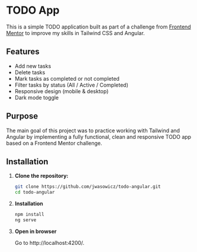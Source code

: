 # TODO App

This is a simple TODO application built as part of a challenge from [Frontend Mentor](https://www.frontendmentor.io/) to improve my skills in Tailwind CSS and Angular.

## Features

- Add new tasks
- Delete tasks
- Mark tasks as completed or not completed
- Filter tasks by status (All / Active / Completed)
- Responsive design (mobile & desktop)
- Dark mode toggle

## Purpose

The main goal of this project was to practice working with Tailwind and Angular by implementing a fully functional, clean and responsive TODO app based on a Frontend Mentor challenge.

## Installation

1. **Clone the repository:**

   ```bash
   git clone https://github.com/jwasowicz/todo-angular.git
   cd todo-angular
   ```

2. **Installation**

   ```bash
   npm install
   ng serve
   ```

3. **Open in browser**

   Go to http://localhost:4200/.
